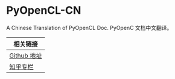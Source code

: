 # PyOpenCL-CN
A Chinese Translation of PyOpenCL Doc. PyOpenC 文档中文翻译。


| 相关链接 |
| --- |
| [Github 地址](https://github.com/Kivy-CN/Stanford-CS-229-CN) |
| [知乎专栏](https://zhuanlan.zhihu.com/python-kivy)|

